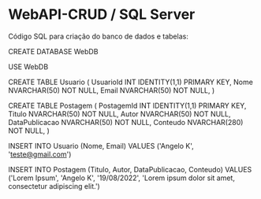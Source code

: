 # WebAPI-CRUD / SQL Server

Código SQL para criação do banco de dados e tabelas:

CREATE DATABASE WebDB

USE WebDB

CREATE TABLE Usuario ( UsuarioId INT IDENTITY(1,1) PRIMARY KEY, Nome NVARCHAR(50) NOT NULL, Email NVARCHAR(50) NOT NULL, )

CREATE TABLE Postagem ( PostagemId INT IDENTITY(1,1) PRIMARY KEY, Titulo NVARCHAR(50) NOT NULL, Autor NVARCHAR(50) NOT NULL, DataPublicacao NVARCHAR(50) NOT NULL, Conteudo NVARCHAR(280) NOT NULL, )

INSERT INTO Usuario (Nome, Email) VALUES ('Angelo K', 'teste@gmail.com')

INSERT INTO Postagem (Titulo, Autor, DataPublicacao, Conteudo) VALUES ('Lorem Ipsum', 'Angelo K', '19/08/2022', 'Lorem ipsum dolor sit amet, consectetur adipiscing elit.')
